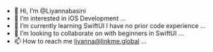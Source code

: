 - 👋 Hi, I’m @Liyannabasini
- 👀 I’m interested in iOS Development ...
- 🌱 I’m currently learning SwiftUI I have no prior code experience ...
- 💞️ I’m looking to collaborate on with beginners in SwiftUI ...
- 📫 How to reach me liyanna@linkme.global ...

<!---
Liyannabasini/Liyannabasini is a ✨ special ✨ repository because its `README.md` (this file) appears on your GitHub profile.
You can click the Preview link to take a look at your changes.
--->
